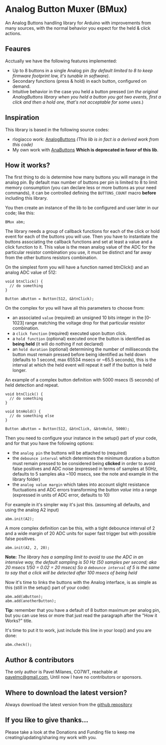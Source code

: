 # Analog Button Muxer (BMux) #

An Analog Buttons handling library for Arduino with improvements from many sources, with the normal behavior you expect for the held & click actions.

## Feaures ##

Acctually we have the following features implemented:

* Up to 8 buttons in a single Analog pin _(by default limited to 8 to keep firmware footprint low, it's tunable in software)_.
* Secondary functions (press & hold) in each button, configured on demand.
* Intuitive behavior in the case you held a button pressed (_on the original AnalogButtons library when you held a button you got two events, first a click and then a hold one, that's not acceptable for some uses._)

## Inspiration ##

This library is based in the following source codes:

* rlogiacco work: [AnalogButtons](https://github.com/rlogiacco/AnalogButtons) _(This lib is in fact is a derived work from this code)_
* My own work with [AnaButtons](https://github.com/pavelmc/AnaButtons) **Which is deprecated in favor of this lib**.

## How it works? ##

The first thing to do is determine how many buttons you will manage in the analog pin. By default max number of buttons per pin is limited to 8 to limit memory consumption (you can declare less or more buttons as your need commands), it can be controlled defining the `BUTTONS_COUNT` macro **before** including this library.

You then create an instance of the lib to be configured and user later in our code; like this:

```
BMux abm;
```

The library needs a group of callback functions for each of the click or hold event for each of the buttons you will use. Then you have to instantiate the buttons associating the callback functions and set at least a value and a click function to it. This value is the mean analog value of the ADC for the particular resistor combination you use, it must be distinct and far away from the other buttons resistors combination.

On the simplest form you will have a function named btnClick() and an analog ADC value of 512:

```
void btnClick() {
  // do something
}

Button aButton = Button(512, &btnClick);
```

On the complex for you will have all this parameters to choose from:

* an associated `value` (required) an unsigned 10 bits integer in the [0-1023] range matching the voltage drop for that particular resistor combination.
* a `click function` (required) executed upon button click.
* a `hold function` (optional) executed once the button is identified as **being held** (it will do nothing if not declared)
* an `hold duration` (optional) determining the number of milliseconds the button must remain pressed before being identified as held down (defaults to 1 second, max 65534 msecs or ~65.5 seconds), this is the interval at which the held event will repeat it self if the button is held longer.

An example of a complex button definition with 5000 msecs (5 seconds) of held detection and repeat.

```
void btnClick() {
  // do something
}

void btnHold() {
  // do something else
}

Button aButton = Button(512, &btnClick, &btnHold, 5000);
```

Then you need to configure your instance in the setup() part of your code, and for that you have the following options:

* the `analog pin` the buttons will be attached to (required)
* the `debounce interval` which determines the minimum duration a button must remain pressed to be considered being **clicked** in order to avoid false positives and ADC noise (expressed in terms of samples at 50Hz, defaults to 5 samples aka ~100 msecs, see the note and example in the library folder)
* the `analog value margin` which takes into account slight resistance fluctuations and ADC errors transforming the button *value* into a range (expressed in units of ADC error, defaults to 10)

For example in it's simpler way it's just this. (assuming all defaults, and using the analog A2 input)

```
abm.init(A2);
```

A more complex definition can be this, with a tight debounce interval of 2 and a wide margin of 20 ADC units for super fast trigger but with possible false positives.

```
abm.init(A2, 2, 20);
```

**Note:** _The library has a sampling limit to avoid to use the ADC in an intensive way, the default sampling is 50 Hz (50 samples per second; aka 20 msecs 1/50 = 0.02 = 20 msecs) So a `debounce interval` of 5 is the same to say that a click will be detected after 100 msecs of being held_

Now it's time to links the buttons with the Analog interface, is as simple as this (still in the setup() part of your code):

```
abm.add(aButton);
abm.add(anotherButton);
```

**Tip:** remember that you have a default of 8 button maximum per analog pin, but you can use less or more that just read the paragraph after the "How it Works?" title.

It's time to put it to work, just include this line in your loop() and you are done:

```
abm.check();
```

## Author & contributors ##

The only author is Pavel Milanes, CO7WT, reachable at pavelmc@gmail.com, Until now I have no contributors or sponsors.

## Where to download the latest version? ##

Always download the latest version from the [github repository](https://github.com/pavelmc/BMux/)

## If you like to give thanks... ##

Please take a look at the Donations and Funding file to keep me creating/updating/sharing my work with you.
